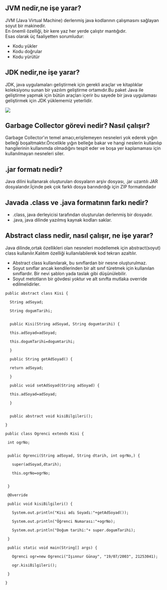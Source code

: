 ## JVM nedir,ne işe yarar?
JVM (Java Virtual Machine) derlenmiş java kodlarının çalışmasını sağlayan soyut bir makinedir. </br>
En önemli özelliği, bir kere yaz her yerde çalıştır mantığıdır.</br>
Esas olarak üç faaliyetten sorumludur:
* Kodu yükler </br>
* Kodu doğrular 
* Kodu yürütür 

## JDK nedir,ne işe yarar?
JDK, java uygulamaları geliştirmek için gerekli araçlar ve kitaplıklar koleksiyonu sunan bir yazılım geliştirme ortamıdır.Bu paket Java ile geliştirme yapmak için bütün araçları içerir bu sayede bir java uygulaması geliştirmek için JDK yüklememiz yeterlidir.


![](https://www.simplilearn.com/ice9/free_resources_article_thumb/JDK-in-Java-The-architecture-of-JDK-in-Java.png)

## Garbage Collector görevi nedir? Nasıl çalışır?
Garbage Collector'ın temel amacı,erişilemeyen nesneleri yok ederek yığın belleği boşaltmaktır.Öncelikle yığın belleğe bakar ve hangi neslerin kullanılıp hangilerinin kullanımda olmadığını tespit eder ve boşa yer kaplamaması için kullanılmayan nesneleri siler.


## .jar formatı nedir?
Java dilini kullanarak oluşturulan dosyaların arşiv dosyası, .jar uzantılı JAR dosyalarıdır.İçinde pek çok farklı dosya barındırdığı için ZIP formatındadır

## Javada .class ve .java formatının farkı nedir?
* .class, java derleyicisi tarafından oluşturulan derlenmiş bir dosyadır.
* .java, java dilinde yazılmış kaynak kodları saklar.

## Abstract class nedir, nasıl çalışır, ne işe yarar?
Java dilinde,ortak özellikleri olan nesneleri modellemek için abstract(soyut) class kullanılır.Kalıtım özelliği kullanılabilerek kod tekrarı azaltılır.
* Abstract class kullanılarak, bu sınıflardan bir nesne oluşturulmaz.
* Soyut sınıflar ancak kendilerinden bir alt sınıf türetmek için kullanılan sınıflardır. Bir nevi şablon yada taslak gibi düşünülebilir.
* Soyut metotların bir gövdesi yoktur ve alt sınıfta mutlaka override edilmelidirler.

```
public abstract class Kisi {

  String adSoyad;

  String dogumTarihi;


  public Kisi(String adSoyad, String dogumtarihi) {

  this.adSoyad=adSoyad;

  this.dogumTarihi=dogumtarihi;

  }

  public String getAdSoyad() {

  return adSoyad;

  }

  public void setAdSoyad(String adSoyad) {

  this.adSoyad=adSoyad;

  }


  public abstract void kisiBilgileri();

}
```

```
public class Ogrenci extends Kisi {

 int ogrNo;


 public Ogrenci(String adSoyad, String dtarih, int ogrNo,) {

   super(adSoyad,dtarih);

   this.ogrNo=ogrNo;


 }

 @Override

 public void kisiBilgileri() {

   System.out.println("Kisi adı Soyadı:"+getAdSoyad());

   System.out.println("Öğrenci Numarası:"+ogrNo);

   System.out.println("Doğum tarihi:"+ super.dogumTarihi);

 }

 public static void main(String[] args) {

   Ogrenci ogr=new Ogrenci("Işınnur Günay", "19/07/2003", 21253041);

   ogr.kisiBilgileri();

 }

}
```

